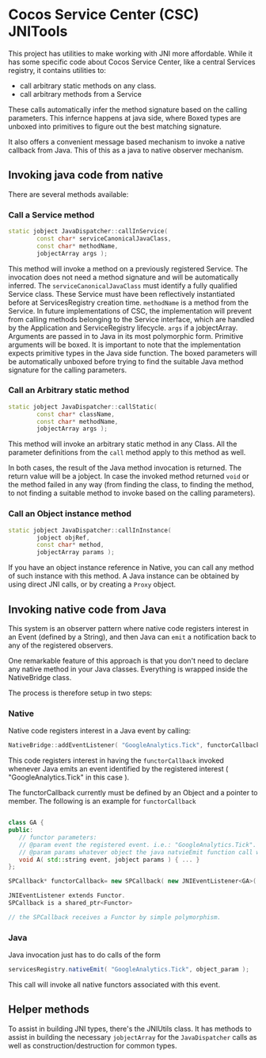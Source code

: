# Cocos Service Center (CSC) JNITools

This project has utilities to make working with JNI more affordable.
While it has some specific code about Cocos Service Center, like a central Services registry,
it contains utilities to:

* call arbitrary static methods on any class.
* call arbitrary methods from a Service

These calls automatically infer the method signature based on the calling parameters. This infernce
happens at java side, where Boxed types are unboxed into primitives to figure out the best matching
signature.

It also offers a convenient message based mechanism to invoke a native callback from Java. This of
this as a java to native observer mechanism.

## Invoking java code from native

There are several methods available:

### Call a Service method

``` cpp
static jobject JavaDispatcher::callInService(
        const char* serviceCanonicalJavaClass,
        const char* methodName,
        jobjectArray args );

```

This method will invoke a method on a previously registered Service. The invocation does not need
a method signature and will be automatically inferred.
The <code>serviceCanonicalJavaClass</code> must identify a fully qualified Service class. These
Service must have been reflectively instantiated before at ServicesRegistry creation time.
<code>methodName</code> is a method from the Service. In future implementations of CSC, the
implementation will prevent from calling methods belonging to the Service interface, which are
handled by the Application and ServiceRegistry lifecycle.
<code>args</code> if a jobjectArray. Arguments are passed in to Java in its most polymorphic form.
Primitive arguments will be boxed. It is important to note that the implementation expects
primitive types in the Java side function. The boxed parameters will be automatically unboxed before
trying to find the suitable Java method signature for the calling parameters.

### Call an Arbitrary static method

``` cpp
static jobject JavaDispatcher::callStatic(
        const char* className,
        const char* methodName,
        jobjectArray args );
```

This method will invoke an arbitrary static method in any Class.
All the parameter definitions from the <code>call</code> method apply to this method as well.

In both cases, the result of the Java method invocation is returned. The return value will be a
jobject. In case the invoked method returned <code>void</code> or the method failed in any way
(from finding the class, to finding the method, to not finding a suitable method to invoke based
on the calling parameters).

### Call an Object instance method

```cpp
static jobject JavaDispatcher::callInInstance(
        jobject objRef,
        const char* method,
        jobjectArray params );
```

If you have an object instance reference in Native, you can call any method of such instance with
 this method. A Java instance can be obtained by using direct JNI calls, or by creating a
 <code>Proxy</code> object.

## Invoking native code from Java

This system is an observer pattern where native code registers interest in an Event (defined by a
String), and then Java can <code>emit</code> a notification back to any of the registered observers.

One remarkable feature of this approach is that you don't need to declare any native method in your Java classes. Everything is wrapped inside the NativeBridge class.

The process is therefore setup in two steps:

### Native

Native code registers interest in a Java event by calling:

``` cpp
NativeBridge::addEventListener( "GoogleAnalytics.Tick", functorCallback );
```

This code registers interest in having the <code>functorCallback</code> invoked whenever Java emits
an event identified by the registered interest ( "GoogleAnalytics.Tick" in this case ).

The functorCallback currently must be defined by an Object and a pointer to member.
The following is an example for <code>functorCallback</code>

``` cpp

class GA {
public:
   // functor parameters:
   // @param event the registered event. i.e.: "GoogleAnalytics.Tick".
   // @param params whatever object the java natvieEmit function call will pass in.
   void A( std::string event, jobject params ) { ... }
};

SPCallback* functorCallback= new SPCallback( new JNIEventListener<GA>( new GA(), &GA::A ) );

JNIEventListener extends Functor.
SPCallback is a shared_ptr<Functor>

// the SPCallback receives a Functor by simple polymorphism.

```

### Java

Java invocation just has to do calls of the form

``` java
servicesRegistry.nativeEmit( "GoogleAnalytics.Tick", object_param );
```

This call will invoke all native functors associated with this event.

## Helper methods

To assist in building JNI types, there's the JNIUtils class. It has methods to assist in building
the necessary <code>jobjectArray</code> for the <code>JavaDispatcher</code> calls as well as
construction/destruction for common types.